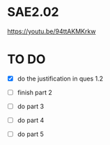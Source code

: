 # SAE2.02

https://youtu.be/94ttAKMKrkw

# TO DO

- [x] do the justification in ques 1.2

- [ ] finish part 2

- [ ] do part 3

- [ ] do part 4

- [ ] do part 5

